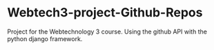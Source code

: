 # Webtech3-project-Github-Repos
Project for the Webtechnology 3 course. Using the github API with the python django framework.
